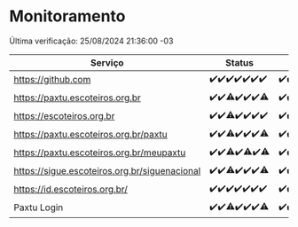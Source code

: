 # Monitoramento

Última verificação: 25/08/2024 21:36:00 -03

|Serviço|Status|Últimas 24h|
|---|---|---|
|https://github.com|<span title="2024-08-18: OK=23">✔️</span><span title="2024-08-19: OK=23">✔️</span><span title="2024-08-20: OK=24">✔️</span><span title="2024-08-21: OK=24">✔️</span><span title="2024-08-22: OK=23">✔️</span><span title="2024-08-23: OK=24">✔️</span><span title="2024-08-24: OK=24">✔️</span>|<span title="24/08/2024 21:39:00 -03 : 200">✔️</span><span title="24/08/2024 23:05:00 -03 : 200">✔️</span><span title="25/08/2024 00:08:00 -03 : 200">✔️</span><span title="25/08/2024 01:08:00 -03 : 200">✔️</span><span title="25/08/2024 02:08:00 -03 : 200">✔️</span><span title="25/08/2024 03:10:00 -03 : 200">✔️</span><span title="25/08/2024 04:07:00 -03 : 200">✔️</span><span title="25/08/2024 05:09:00 -03 : 200">✔️</span><span title="25/08/2024 06:07:00 -03 : 200">✔️</span><span title="25/08/2024 07:07:00 -03 : 200">✔️</span><span title="25/08/2024 08:07:00 -03 : 200">✔️</span><span title="25/08/2024 09:12:00 -03 : 200">✔️</span><span title="25/08/2024 10:08:00 -03 : 200">✔️</span><span title="25/08/2024 11:06:00 -03 : 200">✔️</span><span title="25/08/2024 12:06:00 -03 : 200">✔️</span><span title="25/08/2024 13:07:00 -03 : 200">✔️</span><span title="25/08/2024 14:08:00 -03 : 200">✔️</span><span title="25/08/2024 15:08:00 -03 : 200">✔️</span><span title="25/08/2024 16:06:00 -03 : 200">✔️</span><span title="25/08/2024 17:08:00 -03 : 200">✔️</span><span title="25/08/2024 18:05:00 -03 : 200">✔️</span><span title="25/08/2024 19:06:00 -03 : 200">✔️</span><span title="25/08/2024 20:07:00 -03 : 200">✔️</span><span title="25/08/2024 21:36:00 -03 : 200">✔️</span>|
|https://paxtu.escoteiros.org.br|<span title="2024-08-18: OK=23">✔️</span><span title="2024-08-19: OK=23">✔️</span><span title="2024-08-20: OK=23, Falhas=1">⚠️</span><span title="2024-08-21: OK=24">✔️</span><span title="2024-08-22: OK=23">✔️</span><span title="2024-08-23: OK=24">✔️</span><span title="2024-08-24: OK=23, Falhas=1">⚠️</span>|<span title="24/08/2024 21:39:00 -03 : 200">✔️</span><span title="24/08/2024 23:05:00 -03 : 200">✔️</span><span title="25/08/2024 00:08:00 -03 : 200">✔️</span><span title="25/08/2024 01:08:00 -03 : 200">✔️</span><span title="25/08/2024 02:08:00 -03 : 200">✔️</span><span title="25/08/2024 03:10:00 -03 : 200">✔️</span><span title="25/08/2024 04:07:00 -03 : 200">✔️</span><span title="25/08/2024 05:09:00 -03 : 200">✔️</span><span title="25/08/2024 06:07:00 -03 : 200">✔️</span><span title="25/08/2024 07:07:00 -03 : 200">✔️</span><span title="25/08/2024 08:07:00 -03 : 200">✔️</span><span title="25/08/2024 09:12:00 -03 : 200">✔️</span><span title="25/08/2024 10:08:00 -03 : 200">✔️</span><span title="25/08/2024 11:06:00 -03 : 200">✔️</span><span title="25/08/2024 12:06:00 -03 : 200">✔️</span><span title="25/08/2024 13:07:00 -03 : 200">✔️</span><span title="25/08/2024 14:08:00 -03 : 200">✔️</span><span title="25/08/2024 15:08:00 -03 : 200">✔️</span><span title="25/08/2024 16:06:00 -03 : 200">✔️</span><span title="25/08/2024 17:08:00 -03 : 200">✔️</span><span title="25/08/2024 18:05:00 -03 : 200">✔️</span><span title="25/08/2024 19:06:00 -03 : 200">✔️</span><span title="25/08/2024 20:07:00 -03 : 200">✔️</span><span title="25/08/2024 21:36:00 -03 : 200">✔️</span>|
|https://escoteiros.org.br|<span title="2024-08-18: OK=23">✔️</span><span title="2024-08-19: OK=23">✔️</span><span title="2024-08-20: OK=23, Falhas=1">⚠️</span><span title="2024-08-21: OK=24">✔️</span><span title="2024-08-22: OK=23">✔️</span><span title="2024-08-23: OK=24">✔️</span><span title="2024-08-24: OK=24">✔️</span>|<span title="24/08/2024 21:39:00 -03 : 200">✔️</span><span title="24/08/2024 23:05:00 -03 : 200">✔️</span><span title="25/08/2024 00:08:00 -03 : 200">✔️</span><span title="25/08/2024 01:08:00 -03 : 200">✔️</span><span title="25/08/2024 02:08:00 -03 : 200">✔️</span><span title="25/08/2024 03:10:00 -03 : 200">✔️</span><span title="25/08/2024 04:07:00 -03 : 200">✔️</span><span title="25/08/2024 05:09:00 -03 : 200">✔️</span><span title="25/08/2024 06:07:00 -03 : 200">✔️</span><span title="25/08/2024 07:07:00 -03 : 200">✔️</span><span title="25/08/2024 08:07:00 -03 : 200">✔️</span><span title="25/08/2024 09:12:00 -03 : 200">✔️</span><span title="25/08/2024 10:08:00 -03 : 200">✔️</span><span title="25/08/2024 11:06:00 -03 : 0">❌</span><span title="25/08/2024 12:06:00 -03 : 200">✔️</span><span title="25/08/2024 13:07:00 -03 : 200">✔️</span><span title="25/08/2024 14:08:00 -03 : 200">✔️</span><span title="25/08/2024 15:08:00 -03 : 200">✔️</span><span title="25/08/2024 16:06:00 -03 : 200">✔️</span><span title="25/08/2024 17:08:00 -03 : 200">✔️</span><span title="25/08/2024 18:05:00 -03 : 200">✔️</span><span title="25/08/2024 19:06:00 -03 : 200">✔️</span><span title="25/08/2024 20:07:00 -03 : 200">✔️</span><span title="25/08/2024 21:36:00 -03 : 200">✔️</span>|
|https://paxtu.escoteiros.org.br/paxtu|<span title="2024-08-18: OK=23">✔️</span><span title="2024-08-19: OK=23">✔️</span><span title="2024-08-20: OK=23, Falhas=1">⚠️</span><span title="2024-08-21: OK=24">✔️</span><span title="2024-08-22: OK=23">✔️</span><span title="2024-08-23: OK=24">✔️</span><span title="2024-08-24: OK=23, Falhas=1">⚠️</span>|<span title="24/08/2024 21:39:00 -03 : 200">✔️</span><span title="24/08/2024 23:05:00 -03 : 200">✔️</span><span title="25/08/2024 00:08:00 -03 : 200">✔️</span><span title="25/08/2024 01:08:00 -03 : 200">✔️</span><span title="25/08/2024 02:08:00 -03 : 200">✔️</span><span title="25/08/2024 03:10:00 -03 : 200">✔️</span><span title="25/08/2024 04:07:00 -03 : 200">✔️</span><span title="25/08/2024 05:09:00 -03 : 200">✔️</span><span title="25/08/2024 06:07:00 -03 : 200">✔️</span><span title="25/08/2024 07:07:00 -03 : 200">✔️</span><span title="25/08/2024 08:07:00 -03 : 200">✔️</span><span title="25/08/2024 09:12:00 -03 : 200">✔️</span><span title="25/08/2024 10:08:00 -03 : 200">✔️</span><span title="25/08/2024 11:06:00 -03 : 200">✔️</span><span title="25/08/2024 12:06:00 -03 : 200">✔️</span><span title="25/08/2024 13:07:00 -03 : 200">✔️</span><span title="25/08/2024 14:08:00 -03 : 200">✔️</span><span title="25/08/2024 15:08:00 -03 : 200">✔️</span><span title="25/08/2024 16:06:00 -03 : 200">✔️</span><span title="25/08/2024 17:08:00 -03 : 200">✔️</span><span title="25/08/2024 18:05:00 -03 : 200">✔️</span><span title="25/08/2024 19:06:00 -03 : 200">✔️</span><span title="25/08/2024 20:07:00 -03 : 200">✔️</span><span title="25/08/2024 21:36:00 -03 : 200">✔️</span>|
|https://paxtu.escoteiros.org.br/meupaxtu|<span title="2024-08-18: OK=23">✔️</span><span title="2024-08-19: OK=23">✔️</span><span title="2024-08-20: OK=23, Falhas=1">⚠️</span><span title="2024-08-21: OK=24">✔️</span><span title="2024-08-22: OK=22, Falhas=1">⚠️</span><span title="2024-08-23: OK=24">✔️</span><span title="2024-08-24: OK=23, Falhas=1">⚠️</span>|<span title="24/08/2024 21:39:00 -03 : 200">✔️</span><span title="24/08/2024 23:05:00 -03 : 200">✔️</span><span title="25/08/2024 00:08:00 -03 : 200">✔️</span><span title="25/08/2024 01:08:00 -03 : 200">✔️</span><span title="25/08/2024 02:08:00 -03 : 200">✔️</span><span title="25/08/2024 03:10:00 -03 : 200">✔️</span><span title="25/08/2024 04:07:00 -03 : 200">✔️</span><span title="25/08/2024 05:09:00 -03 : 200">✔️</span><span title="25/08/2024 06:07:00 -03 : 200">✔️</span><span title="25/08/2024 07:07:00 -03 : 200">✔️</span><span title="25/08/2024 08:07:00 -03 : 200">✔️</span><span title="25/08/2024 09:12:00 -03 : 200">✔️</span><span title="25/08/2024 10:08:00 -03 : 200">✔️</span><span title="25/08/2024 11:06:00 -03 : 200">✔️</span><span title="25/08/2024 12:06:00 -03 : 200">✔️</span><span title="25/08/2024 13:07:00 -03 : 200">✔️</span><span title="25/08/2024 14:08:00 -03 : 200">✔️</span><span title="25/08/2024 15:08:00 -03 : 200">✔️</span><span title="25/08/2024 16:06:00 -03 : 200">✔️</span><span title="25/08/2024 17:08:00 -03 : 200">✔️</span><span title="25/08/2024 18:05:00 -03 : 200">✔️</span><span title="25/08/2024 19:06:00 -03 : 200">✔️</span><span title="25/08/2024 20:07:00 -03 : 200">✔️</span><span title="25/08/2024 21:36:00 -03 : 200">✔️</span>|
|https://sigue.escoteiros.org.br/siguenacional|<span title="2024-08-18: OK=23">✔️</span><span title="2024-08-19: OK=23">✔️</span><span title="2024-08-20: OK=23, Falhas=1">⚠️</span><span title="2024-08-21: OK=24">✔️</span><span title="2024-08-22: OK=23">✔️</span><span title="2024-08-23: OK=24">✔️</span><span title="2024-08-24: OK=23, Falhas=1">⚠️</span>|<span title="24/08/2024 21:39:00 -03 : 200">✔️</span><span title="24/08/2024 23:05:00 -03 : 200">✔️</span><span title="25/08/2024 00:08:00 -03 : 200">✔️</span><span title="25/08/2024 01:08:00 -03 : 200">✔️</span><span title="25/08/2024 02:08:00 -03 : 200">✔️</span><span title="25/08/2024 03:10:00 -03 : 200">✔️</span><span title="25/08/2024 04:07:00 -03 : 200">✔️</span><span title="25/08/2024 05:09:00 -03 : 200">✔️</span><span title="25/08/2024 06:07:00 -03 : 200">✔️</span><span title="25/08/2024 07:07:00 -03 : 200">✔️</span><span title="25/08/2024 08:07:00 -03 : 200">✔️</span><span title="25/08/2024 09:12:00 -03 : 200">✔️</span><span title="25/08/2024 10:08:00 -03 : 200">✔️</span><span title="25/08/2024 11:06:00 -03 : 200">✔️</span><span title="25/08/2024 12:06:00 -03 : 200">✔️</span><span title="25/08/2024 13:07:00 -03 : 200">✔️</span><span title="25/08/2024 14:08:00 -03 : 200">✔️</span><span title="25/08/2024 15:08:00 -03 : 200">✔️</span><span title="25/08/2024 16:06:00 -03 : 200">✔️</span><span title="25/08/2024 17:08:00 -03 : 200">✔️</span><span title="25/08/2024 18:05:00 -03 : 200">✔️</span><span title="25/08/2024 19:06:00 -03 : 200">✔️</span><span title="25/08/2024 20:07:00 -03 : 200">✔️</span><span title="25/08/2024 21:36:00 -03 : 200">✔️</span>|
|https://id.escoteiros.org.br/|<span title="2024-08-18: OK=23">✔️</span><span title="2024-08-19: OK=23">✔️</span><span title="2024-08-20: OK=24">✔️</span><span title="2024-08-21: OK=24">✔️</span><span title="2024-08-22: OK=23">✔️</span><span title="2024-08-23: OK=24">✔️</span><span title="2024-08-24: OK=24">✔️</span>|<span title="24/08/2024 21:39:00 -03 : 200">✔️</span><span title="24/08/2024 23:05:00 -03 : 200">✔️</span><span title="25/08/2024 00:08:00 -03 : 200">✔️</span><span title="25/08/2024 01:08:00 -03 : 200">✔️</span><span title="25/08/2024 02:08:00 -03 : 200">✔️</span><span title="25/08/2024 03:10:00 -03 : 200">✔️</span><span title="25/08/2024 04:07:00 -03 : 200">✔️</span><span title="25/08/2024 05:09:00 -03 : 200">✔️</span><span title="25/08/2024 06:07:00 -03 : 200">✔️</span><span title="25/08/2024 07:07:00 -03 : 200">✔️</span><span title="25/08/2024 08:07:00 -03 : 200">✔️</span><span title="25/08/2024 09:12:00 -03 : 200">✔️</span><span title="25/08/2024 10:08:00 -03 : 200">✔️</span><span title="25/08/2024 11:06:00 -03 : 200">✔️</span><span title="25/08/2024 12:06:00 -03 : 200">✔️</span><span title="25/08/2024 13:07:00 -03 : 200">✔️</span><span title="25/08/2024 14:08:00 -03 : 200">✔️</span><span title="25/08/2024 15:08:00 -03 : 200">✔️</span><span title="25/08/2024 16:06:00 -03 : 200">✔️</span><span title="25/08/2024 17:08:00 -03 : 200">✔️</span><span title="25/08/2024 18:05:00 -03 : 200">✔️</span><span title="25/08/2024 19:06:00 -03 : 200">✔️</span><span title="25/08/2024 20:07:00 -03 : 200">✔️</span><span title="25/08/2024 21:36:00 -03 : 200">✔️</span>|
|Paxtu Login|<span title="2024-08-18: OK=23">✔️</span><span title="2024-08-19: OK=23">✔️</span><span title="2024-08-20: OK=23, Falhas=1">⚠️</span><span title="2024-08-21: OK=24">✔️</span><span title="2024-08-22: OK=23">✔️</span><span title="2024-08-23: OK=24">✔️</span><span title="2024-08-24: OK=23, Falhas=1">⚠️</span>|<span title="24/08/2024 21:39:00 -03 : 200">✔️</span><span title="24/08/2024 23:05:00 -03 : 200">✔️</span><span title="25/08/2024 00:08:00 -03 : 200">✔️</span><span title="25/08/2024 01:08:00 -03 : 200">✔️</span><span title="25/08/2024 02:08:00 -03 : 200">✔️</span><span title="25/08/2024 03:10:00 -03 : 200">✔️</span><span title="25/08/2024 04:07:00 -03 : 200">✔️</span><span title="25/08/2024 05:09:00 -03 : 200">✔️</span><span title="25/08/2024 06:07:00 -03 : 200">✔️</span><span title="25/08/2024 07:07:00 -03 : 200">✔️</span><span title="25/08/2024 08:07:00 -03 : 200">✔️</span><span title="25/08/2024 09:12:00 -03 : 200">✔️</span><span title="25/08/2024 10:08:00 -03 : 200">✔️</span><span title="25/08/2024 11:06:00 -03 : 200">✔️</span><span title="25/08/2024 12:06:00 -03 : 200">✔️</span><span title="25/08/2024 13:07:00 -03 : 200">✔️</span><span title="25/08/2024 14:08:00 -03 : 200">✔️</span><span title="25/08/2024 15:08:00 -03 : 200">✔️</span><span title="25/08/2024 16:06:00 -03 : 200">✔️</span><span title="25/08/2024 17:08:00 -03 : 200">✔️</span><span title="25/08/2024 18:05:00 -03 : 200">✔️</span><span title="25/08/2024 19:06:00 -03 : 200">✔️</span><span title="25/08/2024 20:07:00 -03 : 200">✔️</span><span title="25/08/2024 21:36:00 -03 : 200">✔️</span>|

